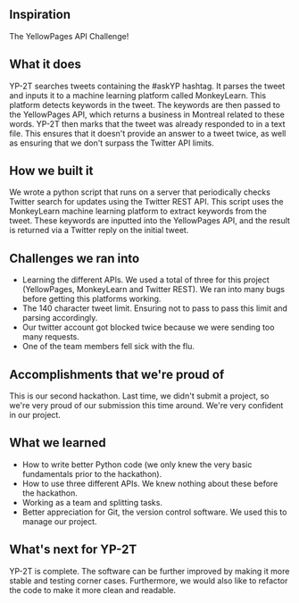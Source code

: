 ## Inspiration
The YellowPages API Challenge!

## What it does
YP-2T searches tweets containing the #askYP hashtag. It parses the tweet and inputs it to a machine learning platform called MonkeyLearn. This platform detects keywords in the tweet. The keywords are then passed to the YellowPages API, which returns a business in Montreal related to these words. YP-2T then marks that the tweet was already responded to in a text file. This ensures that it doesn't provide an answer to a tweet twice, as well as ensuring that we don't surpass the Twitter API limits.

## How we built it
We wrote a python script that runs on a server that periodically checks Twitter search for updates using the Twitter REST API. This script uses the MonkeyLearn machine learning platform to extract keywords from the tweet. These keywords are inputted into the YellowPages API, and the result is returned via a Twitter reply on the initial tweet.

## Challenges we ran into
* Learning the different APIs. We used a total of three for this project (YellowPages, MonkeyLearn and Twitter REST). We ran into many bugs before getting this platforms working.
* The 140 character tweet limit. Ensuring not to pass to pass this limit and parsing accordingly.
* Our twitter account got blocked twice because we were sending too many requests.
* One of the team members fell sick with the flu.

## Accomplishments that we're proud of
This is our second hackathon. Last time, we didn't submit a project, so we're very proud of our submission this time around. We're very confident in our project.

## What we learned
* How to write better Python code (we only knew the very basic fundamentals prior to the hackathon).
* How to use three different APIs. We knew nothing about these before the hackathon.
* Working as a team and splitting tasks.
* Better appreciation for Git, the version control software. We used this to manage our project.


## What's next for YP-2T
YP-2T is complete. The software can be further improved by making it more stable and testing corner cases. Furthermore, we would also like to refactor the code to make it more clean and readable.
